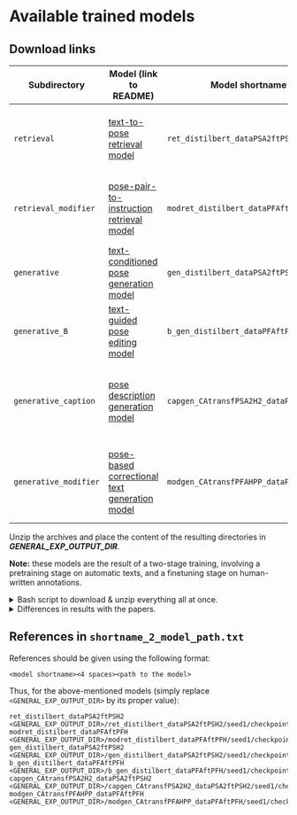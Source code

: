 # Available trained models

## Download links

| Subdirectory | Model (link to README) | Model shortname | Link | Main results|
|---|---|---|---|---|
| `retrieval` | [text-to-pose retrieval model](./src/text2pose/retrieval/README.md) | `ret_distilbert_dataPSA2ftPSH2` | [download](https://download.europe.naverlabs.com/ComputerVision/PoseFix/ret_distilbert_dataPSA2ftPSH2.zip) | **mRecall** = 47.92 <br> **R@1 Precision (GT)** = 84.76 |
| `retrieval_modifier` | [pose-pair-to-instruction retrieval model](./src/text2pose/retrieval_modifier/README.md) | `modret_distilbert_dataPFAftPFH` | [download](https://download.europe.naverlabs.com/ComputerVision/PoseFix/modret_distilbert_dataPFAftPFH.zip) | **mRecall** = 30.00 <br> **R@1 Precision (GT)** = 68.04 |
| `generative` | [text-conditioned pose generation model](./src/text2pose/generative/README.md) | `gen_distilbert_dataPSA2ftPSH2` | [download](https://download.europe.naverlabs.com/ComputerVision/PoseFix/gen_distilbert_dataPSA2ftPSH2.zip) | **ELBO jts/vert/rot** = 1.44 / 1.82 / 0.90 |
| `generative_B` | [text-guided pose editing model](./src/text2pose/generative_B/README.md) | `b_gen_distilbert_dataPFAftPFH` | [download](https://download.europe.naverlabs.com/ComputerVision/PoseFix/b_gen_distilbert_dataPFAftPFH.zip) | **ELBO jts/vert/rot** = 1.43 / 1.90 / 1.00 |
| `generative_caption` | [pose description generation model](./src/text2pose/generative_caption/README.md) | `capgen_CAtransfPSA2H2_dataPSA2ftPSH2` | [download](https://download.europe.naverlabs.com/ComputerVision/PoseFix/capgen_CAtransfPSA2H2_dataPSA2ftPSH2.zip) | **R@1 Precision** = 89.38 <br> **MPJE_30** = 202 <br> **ROUGE-L** = 33.95 | 
| `generative_modifier` | [pose-based correctional text generation model](./src/text2pose/generative_modifier/README.md) | `modgen_CAtransfPFAHPP_dataPFAftPFH` | [download](https://download.europe.naverlabs.com/ComputerVision/PoseFix/modgen_CAtransfPFAHPP_dataPFAftPFH.zip) |  **R@1 Precision** = 78.85 <br> **MPJE_30** = 186 <br> **ROUGE-L** = 33.53 | 

Unzip the archives and place the content of the resulting directories in ***GENERAL_EXP_OUTPUT_DIR***.

**Note:** these models are the result of a two-stage training, involving a pretraining stage on automatic texts, and a finetuning stage on human-written annotations.

<details>
<summary>Bash script to download & unzip everything all at once.</summary>

```bash
cd "<GENERAL_EXP_OUTPUT_DIR>" # TODO replace!

arr=(
    ret_distilbert_dataPSA2ftPSH2
    modret_distilbert_dataPFAftPFH
    gen_distilbert_dataPSA2ftPSH2
    b_gen_distilbert_dataPFAftPFH
    capgen_CAtransfPSA2H2_dataPSA2ftPSH2
    modgen_CAtransfPFAHPP_dataPFAftPFH
)

for a in "${arr[@]}"; do
    echo "Download and extract $a"
    wget "https://download.europe.naverlabs.com/ComputerVision/PoseFix/${a}.zip"
    unzip "${a}.zip"
    rm "${a}.zip"
done
```

</details>

<details>
<summary>Differences in results with the papers.</summary>

* *Text-to-pose retrieval*: providing an improved model, pretrained on new automatic captions, and with a symmetric constrastive loss (vs. uni-directional contrastive loss in the paper)
* *Instruction-to-pair retrieval*: providing an improved model trained with symmetric contrastive loss (vs. uni-directional contrastive loss in the paper).
* *Pose editing:* the provided model uses a transformer-based text encoder (frozen DistilBert + learned transformer), for consistency with the other provided models (vs. GloVe+biGRU configuration used to report results in the paper). Note: this model was finetuned using the best setting as per Table 4: with L/R flip and paraphrases. The FID value may also change as evaluation is carried out with an improved version of the text-to-pose retrieval model.
* *Text generation models*: evaluated with improved retrieval models; also note that, despite an average over 10 repetitions, R-precision metrics come with a great variability due to the randomized selection of the pool of samples to compare against.
</details>

## References in `shortname_2_model_path.txt`

References should be given using the following format:

```
<model shortname><4 spaces><path to the model>
```

Thus, for the above-mentioned models (simply replace `<GENERAL_EXP_OUTPUT_DIR>` by its proper value):
```text
ret_distilbert_dataPSA2ftPSH2    <GENERAL_EXP_OUTPUT_DIR>/ret_distilbert_dataPSA2ftPSH2/seed1/checkpoint_best.pth
modret_distilbert_dataPFAftPFH    <GENERAL_EXP_OUTPUT_DIR>/modret_distilbert_dataPFAftPFH/seed1/checkpoint_best.pth
gen_distilbert_dataPSA2ftPSH2    <GENERAL_EXP_OUTPUT_DIR>/gen_distilbert_dataPSA2ftPSH2/seed1/checkpoint_best.pth
b_gen_distilbert_dataPFAftPFH    <GENERAL_EXP_OUTPUT_DIR>/b_gen_distilbert_dataPFAftPFH/seed1/checkpoint_best.pth
capgen_CAtransfPSA2H2_dataPSA2ftPSH2    <GENERAL_EXP_OUTPUT_DIR>/capgen_CAtransfPSA2H2_dataPSA2ftPSH2/seed1/checkpoint_best.pth
modgen_CAtransfPFAHPP_dataPFAftPFH    <GENERAL_EXP_OUTPUT_DIR>/modgen_CAtransfPFAHPP_dataPFAftPFH/seed1/checkpoint_best.pth
```
